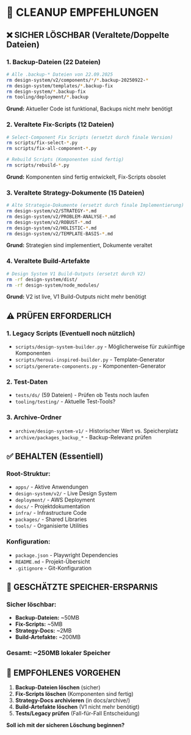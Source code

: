 # 🧹 CLEANUP EMPFEHLUNGEN

## ❌ SICHER LÖSCHBAR (Veraltete/Doppelte Dateien)

### 1. Backup-Dateien (22 Dateien)
```bash
# Alle .backup-* Dateien von 22.09.2025
rm design-system/v2/components/*/*.backup-20250922-*
rm design-system/templates/*.backup-fix
rm design-system/*.backup-fix
rm tooling/deployment/*.backup
```
**Grund:** Aktueller Code ist funktional, Backups nicht mehr benötigt

### 2. Veraltete Fix-Scripts (12 Dateien)
```bash
# Select-Component Fix Scripts (ersetzt durch finale Version)
rm scripts/fix-select-*.py
rm scripts/fix-all-component-*.py

# Rebuild Scripts (Komponenten sind fertig)
rm scripts/rebuild-*.py
```
**Grund:** Komponenten sind fertig entwickelt, Fix-Scripts obsolet

### 3. Veraltete Strategy-Dokumente (15 Dateien)
```bash
# Alte Strategie-Dokumente (ersetzt durch finale Implementierung)
rm design-system/v2/STRATEGY-*.md
rm design-system/v2/PROBLEM-ANALYSE-*.md
rm design-system/v2/ROBUST-*.md
rm design-system/v2/HOLISTIC-*.md
rm design-system/v2/TEMPLATE-BASIS-*.md
```
**Grund:** Strategien sind implementiert, Dokumente veraltet

### 4. Veraltete Build-Artefakte
```bash
# Design System V1 Build-Outputs (ersetzt durch V2)
rm -rf design-system/dist/
rm -rf design-system/node_modules/
```
**Grund:** V2 ist live, V1 Build-Outputs nicht mehr benötigt

## ⚠️ PRÜFEN ERFORDERLICH

### 1. Legacy Scripts (Eventuell noch nützlich)
- `scripts/design-system-builder.py` - Möglicherweise für zukünftige Komponenten
- `scripts/heroui-inspired-builder.py` - Template-Generator
- `scripts/generate-components.py` - Komponenten-Generator

### 2. Test-Daten
- `tests/ds/` (59 Dateien) - Prüfen ob Tests noch laufen
- `tooling/testing/` - Aktuelle Test-Tools?

### 3. Archive-Ordner
- `archive/design-system-v1/` - Historischer Wert vs. Speicherplatz
- `archive/packages_backup_*` - Backup-Relevanz prüfen

## ✅ BEHALTEN (Essentiell)

### Root-Struktur:
- `apps/` - Aktive Anwendungen
- `design-system/v2/` - Live Design System
- `deployment/` - AWS Deployment
- `docs/` - Projektdokumentation
- `infra/` - Infrastructure Code
- `packages/` - Shared Libraries
- `tools/` - Organisierte Utilities

### Konfiguration:
- `package.json` - Playwright Dependencies
- `README.md` - Projekt-Übersicht
- `.gitignore` - Git-Konfiguration

## 💾 GESCHÄTZTE SPEICHER-ERSPARNIS

### Sicher löschbar:
- **Backup-Dateien:** ~50MB
- **Fix-Scripts:** ~5MB  
- **Strategy-Docs:** ~2MB
- **Build-Artefakte:** ~200MB

### **Gesamt:** ~250MB lokaler Speicher

## 🎯 EMPFOHLENES VORGEHEN

1. **Backup-Dateien löschen** (sicher)
2. **Fix-Scripts löschen** (Komponenten sind fertig)
3. **Strategy-Docs archivieren** (in docs/archive/)
4. **Build-Artefakte löschen** (V1 nicht mehr benötigt)
5. **Tests/Legacy prüfen** (Fall-für-Fall Entscheidung)

**Soll ich mit der sicheren Löschung beginnen?**
